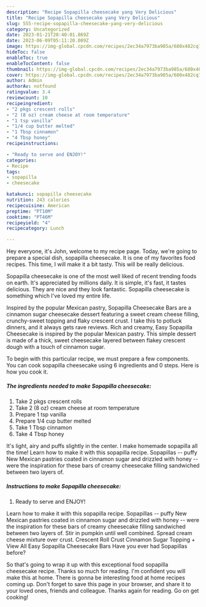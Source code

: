 ```yaml
---
description: "Recipe Sopapilla cheesecake yang Very Delicious"
title: "Recipe Sopapilla cheesecake yang Very Delicious"
slug: 555-recipe-sopapilla-cheesecake-yang-very-delicious
category: Uncategorized
date: 2023-01-21T20:40:01.869Z
date: 2023-06-09T05:11:20.089Z
image: https://img-global.cpcdn.com/recipes/2ec34a7973ba985a/680x482cq70/sopapilla-cheesecake-recipe-main-photo.jpg
hideToc: false
enableToc: true
enableTocContent: false
thumbnail: https://img-global.cpcdn.com/recipes/2ec34a7973ba985a/680x482cq70/sopapilla-cheesecake-recipe-main-photo.jpg
cover: https://img-global.cpcdn.com/recipes/2ec34a7973ba985a/680x482cq70/sopapilla-cheesecake-recipe-main-photo.jpg
author: Admin
authorAv: notfound
ratingvalue: 3.4
reviewcount: 10
recipeingredient:
- "2 pkgs crescent rolls"
- "2 (8 oz) cream cheese at room temperature"
- "1 tsp vanilla"
- "1/4 cup butter melted"
- "1 Tbsp cinnamon"
- "4 Tbsp honey"
recipeinstructions:

- "Ready to serve and ENJOY!"
categories:
- Recipe
tags:
- sopapilla
- cheesecake

katakunci: sopapilla cheesecake 
nutrition: 243 calories
recipecuisine: American
preptime: "PT10M"
cooktime: "PT46M"
recipeyield: "4"
recipecategory: Lunch

---
```



Hey everyone, it's John, welcome to my recipe page. Today, we're going to prepare a special dish, sopapilla cheesecake. It is one of my favorites food recipes. This time, I will make it a bit tasty. This will be really delicious.

Sopapilla cheesecake is one of the most well liked of recent trending foods on earth. It's appreciated by millions daily. It is simple, it's fast, it tastes delicious. They are nice and they look fantastic. Sopapilla cheesecake is something which I've loved my entire life.

Inspired by the popular Mexican pastry, Sopapilla Cheesecake Bars are a cinnamon sugar cheesecake dessert featuring a sweet cream cheese filling, crunchy-sweet topping and flaky crescent crust. I take this to potluck dinners, and it always gets rave reviews. Rich and creamy, Easy Sopapilla Cheesecake is inspired by the popular Mexican pastry. This simple dessert is made of a thick, sweet cheesecake layered between flakey crescent dough with a touch of cinnamon sugar.


To begin with this particular recipe, we must prepare a few components. You can cook sopapilla cheesecake using 6 ingredients and 0 steps. Here is how you cook it.

<!--inarticleads1-->

##### The ingredients needed to make Sopapilla cheesecake:

1. Take 2 pkgs crescent rolls
1. Take 2 (8 oz) cream cheese at room temperature
1. Prepare 1 tsp vanilla
1. Prepare 1/4 cup butter melted
1. Take 1 Tbsp cinnamon
1. Take 4 Tbsp honey


It&#39;s light, airy and puffs slightly in the center. I make homemade sopapilla all the time! Learn how to make it with this sopapilla recipe. Sopapillas -- puffy New Mexican pastries coated in cinnamon sugar and drizzled with honey -- were the inspiration for these bars of creamy cheesecake filling sandwiched between two layers of. 

<!--inarticleads2-->

##### Instructions to make Sopapilla cheesecake:


1. Ready to serve and ENJOY!

Learn how to make it with this sopapilla recipe. Sopapillas -- puffy New Mexican pastries coated in cinnamon sugar and drizzled with honey -- were the inspiration for these bars of creamy cheesecake filling sandwiched between two layers of. Stir in pumpkin until well combined. Spread cream cheese mixture over crust. Crescent Roll Crust Cinnamon Sugar Topping + View All Easy Sopapilla Cheesecake Bars Have you ever had Sopapillas before? 

So that's going to wrap it up with this exceptional food sopapilla cheesecake recipe. Thanks so much for reading. I'm confident you will make this at home. There is gonna be interesting food at home recipes coming up. Don't forget to save this page in your browser, and share it to your loved ones, friends and colleague. Thanks again for reading. Go on get cooking!
